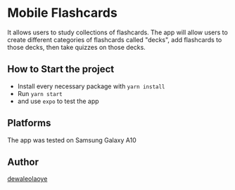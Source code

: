 # Mobile Flashcards

It allows users to study collections of flashcards. The app will allow users to create different categories of flashcards called "decks", add flashcards to those decks, then take quizzes on those decks.

## How to Start the project

- Install every necessary package with `yarn install`
- Run `yarn start`
- and use `expo` to test the app

## Platforms

The app was tested on Samsung Galaxy A10

## Author

[dewaleolaoye](https://github.com/dewaleolaoye)
